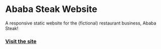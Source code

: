 # Ababa Steak Website

A responsive static website for the (fictional) restaurant business, Ababa Steak!

### [Visit the site](https://navoreee.github.io/Ababa-Steak-Website/)
